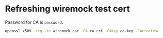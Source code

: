 # Refreshing wiremock test cert

Password for CA is `password`.

```bash
openssl x509 -req -in wiremock.csr -CA ca.crt -CAkey ca.key -CAcreateserial -out wiremock.crt -days 365 -sha256 -extfile wiremock.v3.ext
```